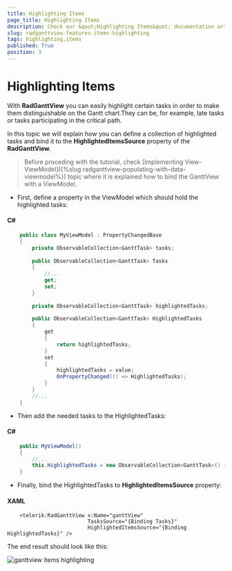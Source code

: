 ```yaml
---
title: Highlighting Items
page_title: Highlighting Items
description: Check our &quot;Highlighting Items&quot; documentation article for the RadGanttView {{ site.framework_name }} control.
slug: radganttview-features-items-highlighting
tags: highlighting,items
published: True
position: 3
---
```


# Highlighting Items

With __RadGanttView__ you can easily highlight certain tasks in order to make them distinguishable on the Gantt chart.They can be, for example, late tasks or tasks participating in the critical path.

In this topic we will explain how you can define a collection of highlighted tasks and bind it to the __HighlightedItemsSource__ property of the __RadGanttView__.

>Before proceding with the tutorial, check [Implementing View-ViewModel]({%slug radganttview-populating-with-data-viewmodel%}) topic where it is explained how to bind the GanttView with a ViewModel.

* First, define a property in the ViewModel which should hold the highlighted tasks:

#### __C#__

```C#
	public class MyViewModel : PropertyChangedBase
	{
	    private ObservableCollection<GanttTask> tasks;
	
	    public ObservableCollection<GanttTask> Tasks
	    {
	        //...
	        get;
	        set;
	    }
	
	    private ObservableCollection<GanttTask> highlightedTasks;
	
	    public ObservableCollection<GanttTask> HighlightedTasks
	    {
	        get
	        {
	            return highlightedTasks;
	        }
	        set
	        {
	            highlightedTasks = value;
	            OnPropertyChanged(() => HighlightedTasks);
	        }
	    }
	    //...
	}
```

* Then add the needed tasks to the HighlightedTasks:

#### __C#__

```C#
	public MyViewModel()
	{
	    //...
	    this.HighlightedTasks = new ObservableCollection<GanttTask>() { Tasks[0], Tasks[2] };
	}
```

* Finally, bind the HighlightedTasks to __HighlightedItemsSource__ property:

#### __XAML__

```XAML
	<telerik:RadGanttView x:Name="ganttView" 
	                      TasksSource="{Binding Tasks}" 
	                      HighlightedItemsSource="{Binding HighlightedTasks}" />
```

The end result should look like this:

![ganttview items highlighting](images/ganttview_items_highlighting.png)
